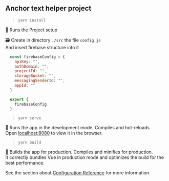 ## Anchor text helper project

> `yarn install`

🏃 Runs the Project setup <br />

🗃️ Create in directory `./src` the file `config.js` <br />
And insert firebase structure into it
```js script
  const firebaseConfig = {
    apiKey: "",
    authDomain: "",
    projectId: "",
    storageBucket: "",
    messagingSenderId: "",
    appId: ""
  }

  export {
    firebaseConfig
  }
```

> `yarn serve`

🚚 Runs the app in the development mode. Compiles and hot-reloads <br />
Open [localhost:8080](http://localhost:8080) to view it in the browser.

> `yarn build`

🎁 Builds the app for production. Compiles and minifies for production.<br />
It correctly bundles Vue in production mode and optimizes the build for the best performance.

See the section about [Configuration Reference](https://cli.vuejs.org/config/) for more information.

